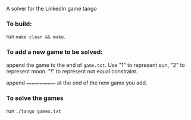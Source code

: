 A solver for the LinkedIn game tango

### To build:

run ```make clean && make```.

### To add a new game to be solved:

append the game to the end of ```game.txt```. Use "1" to represent sun, "2" to represent moon. "!" to represent not equal constraint.

append ```===========``` at the end of the new game you add.

### To solve the games

run ```./tango games.txt```